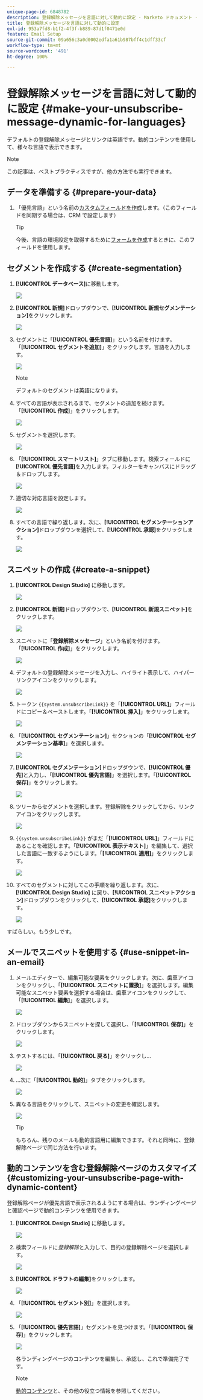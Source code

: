 ```yaml
---
unique-page-id: 6848782
description: 登録解除メッセージを言語に対して動的に設定 - Marketo ドキュメント - 製品ドキュメント
title: 登録解除メッセージを言語に対して動的に設定
exl-id: 953a7fd8-b1f2-4f3f-b889-87d1f0471e0d
feature: Email Setup
source-git-commit: 09a656c3a0d0002edfa1a61b987bff4c1dff33cf
workflow-type: tm+mt
source-wordcount: '491'
ht-degree: 100%

---
```


# 登録解除メッセージを言語に対して動的に設定 {#make-your-unsubscribe-message-dynamic-for-languages}

デフォルトの登録解除メッセージとリンクは英語です。動的コンテンツを使用して、様々な言語で表示できます。

>[!NOTE]
>
>この記事は、ベストプラクティスですが、他の方法でも実行できます。

## データを準備する {#prepare-your-data}

1. 「優先言語」という名前の[カスタムフィールドを作成](/help/marketo/product-docs/administration/field-management/create-a-custom-field-in-marketo.md)します。（このフィールドを同期する場合は、CRM で設定します）

   >[!TIP]
   >
   >今後、言語の環境設定を取得するために[フォームを作成](/help/marketo/product-docs/demand-generation/forms/creating-a-form/create-a-form.md)するときに、このフィールドを使用します。

## セグメントを作成する {#create-segmentation}

1. **[!UICONTROL データベース]**&#x200B;に移動します。

   ![](assets/make-your-unsubscribe-message-dynamic-for-languages-1.png)

1. **[!UICONTROL 新規]**&#x200B;ドロップダウンで、**[!UICONTROL 新規セグメンテーション]**&#x200B;をクリックします。

   ![](assets/make-your-unsubscribe-message-dynamic-for-languages-2.png)

1. セグメントに「**[!UICONTROL 優先言語]**」という名前を付けます。「**[!UICONTROL セグメントを追加]**」をクリックします。言語を入力します。

   ![](assets/make-your-unsubscribe-message-dynamic-for-languages-3.png)

   >[!NOTE]
   >
   >デフォルトのセグメントは英語になります。

1. すべての言語が表示されるまで、セグメントの追加を続けます。「**[!UICONTROL 作成]**」をクリックします。

   ![](assets/make-your-unsubscribe-message-dynamic-for-languages-4.png)

1. セグメントを選択します。

   ![](assets/make-your-unsubscribe-message-dynamic-for-languages-5.png)

1. 「**[!UICONTROL スマートリスト]**」タブに移動します。検索フィールドに&#x200B;**[!UICONTROL 優先言語]**&#x200B;を入力します。フィルターをキャンバスにドラッグ＆ドロップします。

   ![](assets/make-your-unsubscribe-message-dynamic-for-languages-6.png)

1. 適切な対応言語を設定します。

   ![](assets/make-your-unsubscribe-message-dynamic-for-languages-7.png)

1. すべての言語で繰り返します。次に、**[!UICONTROL セグメンテーションアクション]**&#x200B;ドロップダウンを選択して、**[!UICONTROL 承認]**&#x200B;をクリックします。

   ![](assets/make-your-unsubscribe-message-dynamic-for-languages-8.png)

## スニペットの作成 {#create-a-snippet}

1. **[!UICONTROL Design Studio]** に移動します。

   ![](assets/make-your-unsubscribe-message-dynamic-for-languages-9.png)

1. **[!UICONTROL 新規]**&#x200B;ドロップダウンで、**[!UICONTROL 新規スニペット]**&#x200B;をクリックします。

   ![](assets/make-your-unsubscribe-message-dynamic-for-languages-10.png)

1. スニペットに「**登録解除メッセージ**」という名前を付けます。「**[!UICONTROL 作成]**」をクリックします。

   ![](assets/make-your-unsubscribe-message-dynamic-for-languages-11.png)

1. デフォルトの登録解除メッセージを入力し、ハイライト表示して、ハイパーリンクアイコンをクリックします。

   ![](assets/make-your-unsubscribe-message-dynamic-for-languages-12.png)

1. トークン `{{system.unsubscribeLink}}` を「**[!UICONTROL URL]**」フィールドにコピー＆ペーストします。「**[!UICONTROL 挿入]**」をクリックします。

   ![](assets/make-your-unsubscribe-message-dynamic-for-languages-13.png)

1. 「**[!UICONTROL セグメンテーション]**」セクションの「**[!UICONTROL セグメンテーション基準]**」を選択します。

   ![](assets/make-your-unsubscribe-message-dynamic-for-languages-14.png)

1. **[!UICONTROL セグメンテーション]**&#x200B;ドロップダウンで、**[!UICONTROL 優先]**&#x200B;と入力し、「**[!UICONTROL 優先言語]**」を選択します。「**[!UICONTROL 保存]**」をクリックします。

   ![](assets/make-your-unsubscribe-message-dynamic-for-languages-15.png)

1. ツリーからセグメントを選択します。登録解除をクリックしてから、リンクアイコンをクリックします。

   ![](assets/make-your-unsubscribe-message-dynamic-for-languages-16.png)

1. `{{system.unsubscribeLink}}` がまだ「**[!UICONTROL URL]**」フィールドにあることを確認します。「**[!UICONTROL 表示テキスト]**」を編集して、選択した言語に一致するようにします。「**[!UICONTROL 適用]**」をクリックします。

   ![](assets/make-your-unsubscribe-message-dynamic-for-languages-17.png)

1. すべてのセグメントに対してこの手順を繰り返します。次に、**[!UICONTROL Design Studio]** に戻り、**[!UICONTROL スニペットアクション]**&#x200B;ドロップダウンをクリックして、**[!UICONTROL 承認]**&#x200B;をクリックします。

   ![](assets/make-your-unsubscribe-message-dynamic-for-languages-18.png)

すばらしい。もう少しです。

## メールでスニペットを使用する {#use-snippet-in-an-email}

1. メールエディターで、編集可能な要素をクリックします。次に、歯車アイコンをクリックし、「**[!UICONTROL スニペットに置換]**」を選択します。編集可能なスニペット要素を選択する場合は、歯車アイコンをクリックして、「**[!UICONTROL 編集]**」を選択します。

   ![](assets/make-your-unsubscribe-message-dynamic-for-languages-19.png)

1. ドロップダウンからスニペットを探して選択し、「**[!UICONTROL 保存]**」をクリックします。

   ![](assets/make-your-unsubscribe-message-dynamic-for-languages-20.png)

1. テストするには、「**[!UICONTROL 戻る]**」をクリックし...

   ![](assets/make-your-unsubscribe-message-dynamic-for-languages-21.png)

1. ...次に「**[!UICONTROL 動的]**」タブをクリックします。

   ![](assets/make-your-unsubscribe-message-dynamic-for-languages-22.png)

1. 異なる言語をクリックして、スニペットの変更を確認します。

   ![](assets/make-your-unsubscribe-message-dynamic-for-languages-23.png)

   >[!TIP]
   >
   >もちろん、残りのメールも動的言語用に編集できます。それと同時に、登録解除ページで同じ方法を行います。

## 動的コンテンツを含む登録解除ページのカスタマイズ {#customizing-your-unsubscribe-page-with-dynamic-content}

登録解除ページが優先言語で表示されるようにする場合は、ランディングページと確認ページで動的コンテンツを使用できます。

1. **[!UICONTROL Design Studio]** に移動します。

   ![](assets/make-your-unsubscribe-message-dynamic-for-languages-24.png)

1. 検索フィールドに&#x200B;_登録解除_&#x200B;と入力して、目的の登録解除ページを選択します。

   ![](assets/make-your-unsubscribe-message-dynamic-for-languages-25.png)

1. **[!UICONTROL ドラフトの編集]**&#x200B;をクリックします。

   ![](assets/make-your-unsubscribe-message-dynamic-for-languages-26.png)

1. 「**[!UICONTROL セグメント別]**」を選択します。

   ![](assets/make-your-unsubscribe-message-dynamic-for-languages-27.png)

1. 「**[!UICONTROL 優先言語]**」セグメントを見つけます。「**[!UICONTROL 保存]**」をクリックします。

   ![](assets/make-your-unsubscribe-message-dynamic-for-languages-28.png)

   各ランディングページのコンテンツを編集し、承認し、これで準備完了です。

   >[!NOTE]
   >
   >[動的コンテンツ](/help/marketo/product-docs/personalization/segmentation-and-snippets/segmentation/understanding-dynamic-content.md)と、その他の役立つ情報を参照してください。
